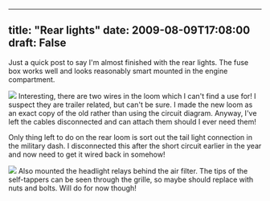 
---
title: "Rear lights"
date: 2009-08-09T17:08:00
draft: False
---

Just a quick post to say I'm almost finished with the rear lights.  The fuse box works well and looks reasonably smart mounted in the engine compartment.

<a href="http://danandtheduke.co.uk/uploaded_images/IMG_0884-739924.JPG"><img src="http://danandtheduke.co.uk/uploaded_images/IMG_0884-739888.JPG"/></a>
Interesting, there are two wires in the loom which I can't find a use for!  I suspect they are trailer related, but can't be sure.  I made the new loom as an exact copy of the old rather than using the circuit diagram.  Anyway, I've left the cables disconnected and can attach them should I ever need them!

<span>Only</span> thing left to do on the rear loom is sort out the tail light connection in the military dash.  I disconnected this after the short circuit earlier in the year and now need to get it wired back in somehow!

<a href="http://danandtheduke.co.uk/uploaded_images/IMG_0885-739945.JPG"><img src="http://danandtheduke.co.uk/uploaded_images/IMG_0885-739941.JPG"/></a>
Also mounted the headlight relays behind the air filter.  The tips of the self-tappers can be seen through the grille, so maybe should replace with nuts and bolts.  Will do for now though!